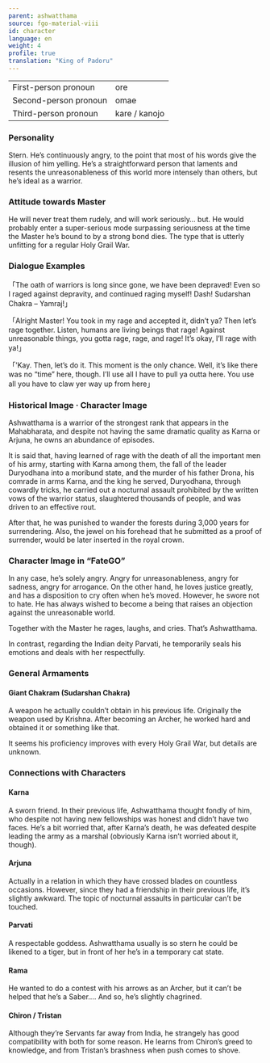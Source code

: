 ```yaml
---
parent: ashwatthama
source: fgo-material-viii
id: character
language: en
weight: 4
profile: true
translation: "King of Padoru"
---
```


<table>
  <tr><td>First-person pronoun</td><td>ore</td></tr>
  <tr><td>Second-person pronoun</td><td>omae</td></tr>
  <tr><td>Third-person pronoun</td><td>kare / kanojo</td></tr>
</table>

### Personality

Stern. He’s continuously angry, to the point that most of his words give the illusion of him yelling.
He’s a straightforward person that laments and resents the unreasonableness of this world more intensely than others, but he’s ideal as a warrior.

### Attitude towards Master

He will never treat them rudely, and will work seriously… but. He would probably enter a super-serious mode surpassing seriousness at the time the Master he’s bound to by a strong bond dies.
The type that is utterly unfitting for a regular Holy Grail War.

### Dialogue Examples

「The oath of warriors is long since gone, we have been depraved!
Even so I raged against depravity, and continued raging myself!
Dash! Sudarshan Chakra – Yamraj!」

「Alright Master! You took in my rage and accepted it, didn’t ya?
Then let’s rage together.
Listen, humans are living beings that rage!
Against unreasonable things, you gotta rage, rage, and rage!
It’s okay, I’ll rage with ya!」

「’Kay. Then, let’s do it. This moment is the only chance. Well, it’s like there was no “time” here, though. I’ll use all I have to pull ya outta here. You use all you have to claw yer way up from here」

### Historical Image · Character Image

Ashwatthama is a warrior of the strongest rank that appears in the Mahabharata, and despite not having the same dramatic quality as Karna or Arjuna, he owns an abundance of episodes.

It is said that, having learned of rage with the death of all the important men of his army, starting with Karna among them, the fall of the leader Duryodhana into a moribund state, and the murder of his father Drona, his comrade in arms Karna, and the king he served, Duryodhana, through cowardly tricks, he carried out a nocturnal assault prohibited by the written vows of the warrior status, slaughtered thousands of people, and was driven to an effective rout.

After that, he was punished to wander the forests during 3,000 years for surrendering. Also, the jewel on his forehead that he submitted as a proof of surrender, would be later inserted in the royal crown.

### Character Image in “FateGO”

In any case, he’s solely angry. Angry for unreasonableness, angry for sadness, angry for arrogance.
On the other hand, he loves justice greatly, and has a disposition to cry often when he’s moved.
However, he swore not to hate. He has always wished to become a being that raises an objection against the unreasonable world.

Together with the Master he rages, laughs, and cries.
That’s Ashwatthama.

In contrast, regarding the Indian deity Parvati,
he temporarily seals his emotions and deals with her respectfully.

### General Armaments

#### Giant Chakram (Sudarshan Chakra)

A weapon he actually couldn’t obtain in his previous life. Originally the weapon used by Krishna. After becoming an Archer, he worked hard and obtained it or something like that.

It seems his proficiency improves with every Holy Grail War, but details are unknown.

### Connections with Characters

#### Karna

A sworn friend. In their previous life, Ashwatthama thought fondly of him, who despite not having new fellowships was honest and didn’t have two faces. He’s a bit worried that, after Karna’s death, he was defeated despite leading the army as a marshal (obviously Karna isn’t worried about it, though).

#### Arjuna

Actually in a relation in which they have crossed blades on countless occasions. However, since they had a friendship in their previous life, it’s slightly awkward. The topic of nocturnal assaults in particular can’t be touched.

#### Parvati

A respectable goddess.
Ashwatthama usually is so stern he could be likened to a tiger, but in front of her he’s in a temporary cat state.

#### Rama

He wanted to do a contest with his arrows as an Archer,
but it can’t be helped that he’s a Saber…. And so, he’s slightly chagrined.

#### Chiron / Tristan

Although they’re Servants far away from India,
he strangely has good compatibility with both for some reason.
He learns from Chiron’s greed to knowledge,
and from Tristan’s brashness when push comes to shove.

